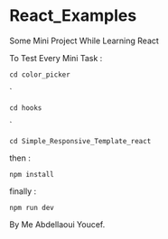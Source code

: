 # React_Examples
Some Mini Project While Learning React


To Test Every Mini Task :

    cd color_picker
`

    cd hooks

`

    cd Simple_Responsive_Template_react

then :

    npm install

finally :

    npm run dev



By Me Abdellaoui Youcef.
